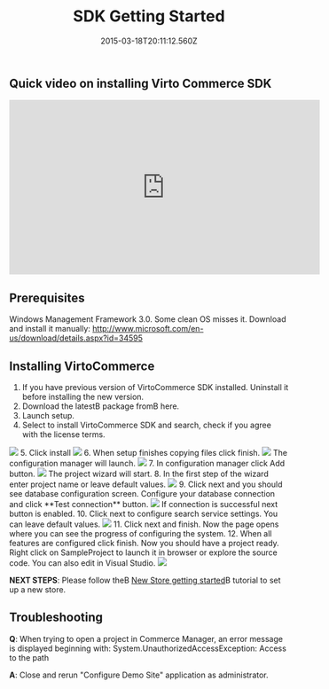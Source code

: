 ﻿---
title: SDK Getting Started
description: SDK Getting Started
layout: docs
date: 2015-03-18T20:11:12.560Z
priority: 2
---
## Quick video on installing Virto Commerce SDK

<iframe width="560" height="315" src="https://www.youtube.com/embed/swDb5dajk_s" frameborder="0" allowfullscreen></iframe>

## Prerequisites

Windows Management Framework 3.0. Some clean OS misses it. Download and install it manually: <a href="http://www.microsoft.com/en-us/download/details.aspx?id=34595" rel="nofollow">http://www.microsoft.com/en-us/download/details.aspx?id=34595</a>

## Installing VirtoCommerce

1. If you have previous version of VirtoCommerce SDK installed. Uninstall it before installing the new version.
2. Download the latestВ package fromВ here.
3. Launch setup.
4. Select to install VirtoCommerce SDK and search, check if you agree with the license terms.
  <img src="../../../assets/images/docs/image2013-10-25_11_53_45.png" />
5. Click install
  <img src="../../../assets/images/docs/image2013-9-20_13_44_50.png" />
6. When setup finishes copying files click finish.
  <img src="../../../assets/images/docs/image2013-9-20_13_47_28.png" />
  The configuration manager will launch.
  <img src="../../../assets/images/docs/image2013-9-20_13_52_30.png" />
7. In configuration manager click Add button.
  <img src="../../../assets/images/docs/image2013-9-20_13_49_43.png" />
  The project wizard will start.
8. In the first step of the wizard enter project name or leave default values.
  <img src="../../../assets/images/docs/image2013-9-20_14_46_0.png" />
9. Click next and you should see database configuration screen. Configure your database connection and click **Test connection** button.
  <img src="../../../assets/images/docs/image2013-9-20_14_47_44.png" />
  If connection is successful next button is enabled.
10. Click next to configure search service settings. You can leave default values.
  <img src="../../../assets/images/docs/image2013-9-23_10_25_19.png" />
11. Click next and finish. Now the page opens where you can see the progress of configuring the system.
12. When all features are configured click finish. Now you should have a project ready. Right click on SampleProject to launch it in browser or explore the source code. You can also edit in Visual Studio.
  <img src="../../../assets/images/docs/image2013-9-23_10_26_12.png" />

**NEXT STEPS**: Please follow theВ [New Store getting started](docs/old-versions/vc113devguide/development-environment/new-store-getting-started)В tutorial to set up a new store.

## Troubleshooting

**Q**: When trying to open a project in Commerce Manager, an error message is displayed beginning with: System.UnauthorizedAccessException: Access to the path

**A**: Close and rerun "Configure Demo Site" application as administrator.
